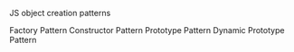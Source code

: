 JS object creation patterns

Factory Pattern
Constructor Pattern
Prototype Pattern
Dynamic Prototype Pattern
